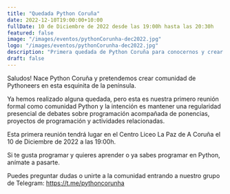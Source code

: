 ```yaml
---
title: "Quedada Python Coruña"
date: 2022-12-10T19:00:00+10:00
fullDate: 10 de Diciembre de 2022 desde las 19:00h hasta las 20:30h
featured: false
image: "/images/eventos/pythonCorunha-dec2022.jpg"
logo: "/images/eventos/pythonCorunha-dec2022.jpg"
description: "Primera quedada de Python Coruña para conocernos y crear comunidad. "
draft: false
---
```


Saludos! Nace Python Coruña y pretendemos crear comunidad de Pythoneers en esta esquinita de la península. 

Ya hemos realizado alguna quedada, pero esta es nuestra primero reunión formal como comunidad Python y la intención es mantener una regularidad presencial de debates sobre programación acompañada de ponencias, proyectos de programación y actividades relacionadas. 


Esta primera reunión tendrá lugar en el Centro Liceo La Paz de A Coruña el 10 de Diciembre de 2022 a las 19:00h.

Si te gusta programar y quieres aprender o ya sabes programar en Python, anímate a pasarte.

Puedes preguntar dudas o unirte a la comunidad entrando a nuestro grupo de Telegram: https://t.me/pythoncorunha
